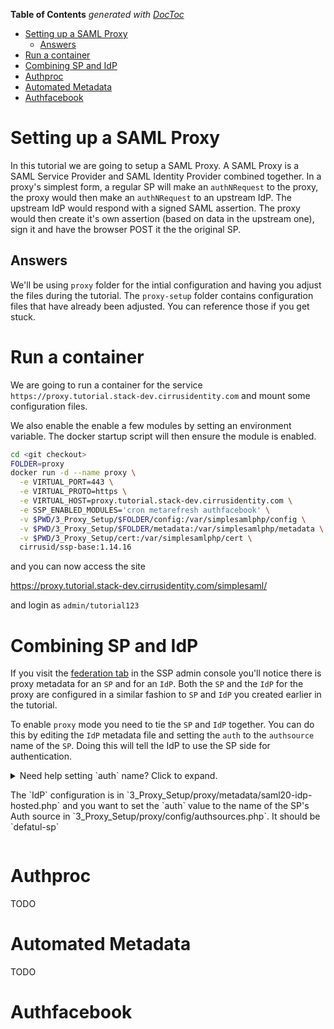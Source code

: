 <!-- START doctoc generated TOC please keep comment here to allow auto update -->
<!-- DON'T EDIT THIS SECTION, INSTEAD RE-RUN doctoc TO UPDATE -->
**Table of Contents**  *generated with [DocToc](https://github.com/thlorenz/doctoc)*

- [Setting up a SAML Proxy](#setting-up-a-saml-proxy)
  - [Answers](#answers)
- [Run a container](#run-a-container)
- [Combining SP and IdP](#combining-sp-and-idp)
- [Authproc](#authproc)
- [Automated Metadata](#automated-metadata)
- [Authfacebook](#authfacebook)

<!-- END doctoc generated TOC please keep comment here to allow auto update -->


# Setting up a SAML Proxy

In this tutorial we are going to setup a SAML Proxy. A SAML Proxy is a
SAML Service Provider and SAML Identity Provider combined together. In
a proxy's simplest form, a regular SP will make an `authNRequest` to
the proxy, the proxy would then make an `authNRequest` to an upstream
IdP. The upstream IdP would respond with a signed SAML assertion. The
proxy would then create it's own assertion (based on data in the
upstream one), sign it and have the browser POST it the the original SP.

## Answers

We'll be using `proxy` folder for the intial configuration and having you
adjust the files during the tutorial. The `proxy-setup` folder contains configuration files that
have already been adjusted. You can reference those if you get stuck.


# Run a container

We are going to run a container for the service `https://proxy.tutorial.stack-dev.cirrusidentity.com`
and mount some configuration files.

We also enable the enable a few modules by setting an environment
variable. The docker startup script will then ensure the module is enabled.

```bash
cd <git checkout>
FOLDER=proxy
docker run -d --name proxy \
  -e VIRTUAL_PORT=443 \
  -e VIRTUAL_PROTO=https \
  -e VIRTUAL_HOST=proxy.tutorial.stack-dev.cirrusidentity.com \
  -e SSP_ENABLED_MODULES='cron metarefresh authfacebook' \
  -v $PWD/3_Proxy_Setup/$FOLDER/config:/var/simplesamlphp/config \
  -v $PWD/3_Proxy_Setup/$FOLDER/metadata:/var/simplesamlphp/metadata \
  -v $PWD/3_Proxy_Setup/cert:/var/simplesamlphp/cert \
  cirrusid/ssp-base:1.14.16
```

and you can now access the site

https://proxy.tutorial.stack-dev.cirrusidentity.com/simplesaml/

and login as `admin/tutorial123`

# Combining SP and IdP

If you visit the [federation
tab](https://proxy.tutorial.stack-dev.cirrusidentity.com/simplesaml/module.php/core/frontpage_federation.php)
in the SSP admin console you'll notice there is proxy metadata for an
`SP` and for an `IdP`. Both the `SP` and the `IdP` for the proxy are
configured in a similar fashion to `SP` and `IdP` you created earlier
in the tutorial.

To enable `proxy` mode you need to tie the `SP` and `IdP`
together. You can do this by editing the `IdP` metadata file and
setting the `auth` to the `authsource` name of the `SP`. Doing this
will tell the IdP to use the SP side for authentication.

<details>
  <summary>Need help setting `auth` name? Click to expand.
  <p>
     The `IdP` configuration is in `3_Proxy_Setup/proxy/metadata/saml20-idp-hosted.php` and you want to set the `auth` value to the name of the SP's Auth source in `3_Proxy_Setup/proxy/config/authsources.php`. It should be `defatul-sp`
  </p>
</details>


# Authproc

TODO

# Automated Metadata

TODO

# Authfacebook
